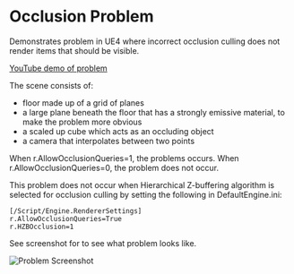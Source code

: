 # Occlusion Problem

Demonstrates problem in UE4 where incorrect occlusion culling does not render items that should be visible.

[YouTube demo of problem](https://www.youtube.com/watch?v=qCqvRDISoW8)

The scene consists of:
- floor made up of a grid of planes
- a large plane beneath the floor that has a strongly emissive material, to make the problem more obvious
- a scaled up cube which acts as an occluding object
- a camera that interpolates between two points

When r.AllowOcclusionQueries=1, the problems occurs. When r.AllowOcclusionQueries=0, the problem does not occur.

This problem does not occur when Hierarchical Z-buffering algorithm is selected for occlusion culling by setting the following in DefaultEngine.ini:

```
[/Script/Engine.RendererSettings]
r.AllowOcclusionQueries=True
r.HZBOcclusion=1
```


See screenshot for to see what problem looks like.

![Problem Screenshot](https://github.com/drichardson/ue4bugs/blob/master/OcclusionProblem/IncorrectCulling.png)
